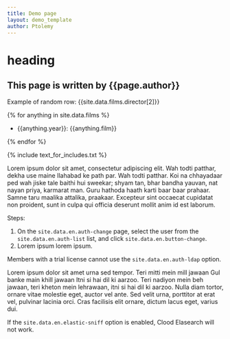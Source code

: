 ```yaml
---
title: Demo page
layout: demo_template
author: Ptolemy
---
```


# heading

## This page is written by {{page.author}}

Example of random row: {{site.data.films.director[2]}}


{% for anything in site.data.films %}

- {{anything.year}}: {{anything.film}}

{% endfor %}


{% include text_for_includes.txt %}

Lorem ipsum dolor sit amet, consectetur adipiscing elit. Wah todti patthar, dekha use maine Ilahabad ke path par. Wah todti patthar. Koi na chhayadaar ped wah jiske tale baithi hui sweekar; shyam tan, bhar bandha yauvan, nat nayan priya, karmarat man. Guru hathoda haath karti baar baar prahaar. Samne taru maalika attalika, praakaar. Excepteur sint occaecat cupidatat non proident, sunt in culpa qui officia deserunt mollit anim id est laborum.


Steps:

1.  On the `site.data.en.auth-change` page, select the user from the `site.data.en.auth-list` list, and click `site.data.en.button-change`.
1.  Lorem ipsum lorem ipsum.

Members with a trial license cannot use the `site.data.en.auth-ldap` option.

Lorem ipsum dolor sit amet urna sed tempor.  Teri mitti mein mill jawaan Gul banke main khill jawaan Itni si hai dil ki aarzoo. Teri nadiyon mein beh jawaan, teri kheton mein lehrawaan, itni si hai dil ki aarzoo. Nulla diam tortor, ornare vitae molestie eget, auctor vel ante. Sed velit urna, porttitor at erat vel, pulvinar lacinia orci. Cras facilisis elit ornare, dictum lacus eget, varius dui.

If the `site.data.en.elastic-sniff` option is enabled, Clood Elasearch will not work.